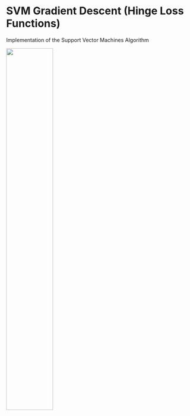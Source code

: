 # SVM Gradient Descent (Hinge Loss Functions)

Implementation of the Support Vector Machines Algorithm

<a href="url"><img src="animation.gif" align="center" height="50%" width="50%" ></a>



